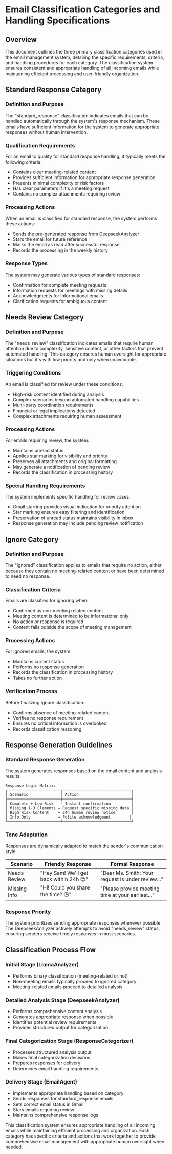 # Email Classification Categories and Handling Specifications

## Overview
This document outlines the three primary classification categories used in the email management system, detailing the specific requirements, criteria, and handling procedures for each category. The classification system ensures consistent and appropriate handling of all incoming emails while maintaining efficient processing and user-friendly organization.

## Standard Response Category

### Definition and Purpose
The "standard_response" classification indicates emails that can be handled automatically through the system's response mechanism. These emails have sufficient information for the system to generate appropriate responses without human intervention.

### Qualification Requirements
For an email to qualify for standard response handling, it typically meets the following criteria:
- Contains clear meeting-related content
- Provides sufficient information for appropriate response generation
- Presents minimal complexity or risk factors
- Has clear parameters if it's a meeting request
- Contains no complex attachments requiring review

### Processing Actions
When an email is classified for standard response, the system performs these actions:
- Sends the pre-generated response from DeepseekAnalyzer
- Stars the email for future reference
- Marks the email as read after successful response
- Records the processing in the weekly history

### Response Types
The system may generate various types of standard responses:
- Confirmation for complete meeting requests
- Information requests for meetings with missing details
- Acknowledgments for informational emails
- Clarification requests for ambiguous content

## Needs Review Category

### Definition and Purpose
The "needs_review" classification indicates emails that require human attention due to complexity, sensitive content, or other factors that prevent automated handling. This category ensures human oversight for appropriate situations but it's with low priority and only when unavoidable.

### Triggering Conditions
An email is classified for review under these conditions:
- High-risk content identified during analysis
- Complex scenarios beyond automated handling capabilities
- Multi-party coordination requirements
- Financial or legal implications detected
- Complex attachments requiring human assessment

### Processing Actions
For emails requiring review, the system:
- Maintains unread status
- Applies star marking for visibility and priority
- Preserves all attachments and original formatting
- May generate a notification of pending review
- Records the classification in processing history

### Special Handling Requirements
The system implements specific handling for review cases:
- Gmail starring provides visual indication for priority attention
- Star marking ensures easy filtering and identification
- Preservation of unread status maintains visibility in inbox
- Response generation may include pending review notification

## Ignore Category

### Definition and Purpose
The "ignored" classification applies to emails that require no action, either because they contain no meeting-related content or have been determined to need no response.

### Classification Criteria
Emails are classified for ignoring when:
- Confirmed as non-meeting related content
- Meeting content is determined to be informational only
- No action or response is required
- Content falls outside the scope of meeting management

### Processing Actions
For ignored emails, the system:
- Maintains current status
- Performs no response generation
- Records the classification in processing history
- Takes no further action

### Verification Process
Before finalizing ignore classification:
- Confirms absence of meeting-related content
- Verifies no response requirement
- Ensures no critical information is overlooked
- Records classification reasoning

## Response Generation Guidelines

### Standard Response Generation
The system generates responses based on the email content and analysis results:

```
Response Logic Matrix:
┌───────────────────────┬──────────────────────────────┐
│ Scenario              │ Action                       │
├───────────────────────┼──────────────────────────────┤
│ Complete + Low Risk   → Instant confirmation         │
│ Missing 1-3 Elements → Request specific missing data │
│ High Risk Content    → 24h human review notice       │
│ Info Only            → Polite acknowledgment        │
└───────────────────────┴──────────────────────────────┘
```

### Tone Adaptation
Responses are dynamically adapted to match the sender's communication style:

| Scenario          | Friendly Response                          | Formal Response                              |
|-------------------|--------------------------------------------|----------------------------------------------|
| Needs Review      | "Hey Sam! We'll get back within 24h 😊"    | "Dear Ms. Smith: Your request is under review..." |
| Missing Info      | "Hi! Could you share the time? 🕒"         | "Please provide meeting time at your earliest..." |

### Response Priority
The system prioritizes sending appropriate responses whenever possible. The DeepseekAnalyzer actively attempts to avoid "needs_review" status, ensuring senders receive timely responses in most scenarios.

## Classification Process Flow

### Initial Stage (LlamaAnalyzer)
- Performs binary classification (meeting-related or not)
- Non-meeting emails typically proceed to ignored category
- Meeting-related emails proceed to detailed analysis

### Detailed Analysis Stage (DeepseekAnalyzer)
- Performs comprehensive content analysis
- Generates appropriate response when possible
- Identifies potential review requirements
- Provides structured output for categorization

### Final Categorization Stage (ResponseCategorizer)
- Processes structured analysis output
- Makes final categorization decisions
- Prepares responses for delivery
- Determines email handling requirements

### Delivery Stage (EmailAgent)
- Implements appropriate handling based on category
- Sends responses for standard_response emails
- Sets correct email status in Gmail
- Stars emails requiring review
- Maintains comprehensive response logs

This classification system ensures appropriate handling of all incoming emails while maintaining efficient processing and organization. Each category has specific criteria and actions that work together to provide comprehensive email management with appropriate human oversight when needed.